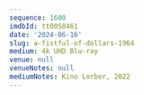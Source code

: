 ```yaml
---
sequence: 1600
imdbId: tt0058461
date: '2024-06-16'
slug: a-fistful-of-dollars-1964
medium: 4k UHD Blu-ray
venue: null
venueNotes: null
mediumNotes: Kino Lorber, 2022
---
```


